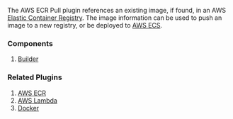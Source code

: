 The AWS ECR Pull plugin references an existing image, if found, in an AWS
[Elastic Container Registry](https://aws.amazon.com/ecr/getting-started/).
The image information can be used to push an image to a new registry, or be
deployed to [AWS ECS](https://aws.amazon.com/ecs/getting-started/).

### Components

1. [Builder](/waypoint/integrations/hashicorp/aws-ecr-pull/latest/components/builder/aws-ecr-pull-builder)

### Related Plugins

1. [AWS ECR](/waypoint/integrations/hashicorp/aws-ecr)
1. [AWS Lambda](/waypoint/integrations/hashicorp/aws-lambda)
1. [Docker](/waypoint/integrations/hashicorp/docker)
